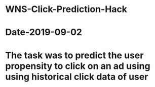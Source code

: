 # WNS-Click-Prediction-Hack
# Date-2019-09-02

# The task was to predict the user propensity to click on an ad using using historical click data of user 

